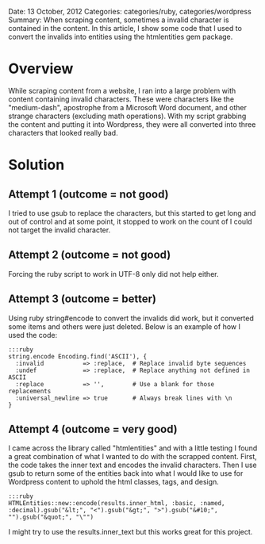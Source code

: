 Date: 13 October, 2012
Categories: categories/ruby, categories/wordpress
Summary: When scraping content, sometimes a invalid character is contained in the content. In this article, I show some code that I used to convert the invalids into entities using the htmlentities gem package.

# Overview

While scraping content from a website, I ran into a large problem with content containing invalid characters. These were characters like the "medium-dash", apostrophe from a Microsoft Word document, and other strange characters (excluding math operations). With my script grabbing the content and putting it into Wordpress, they were all converted into three characters that looked really bad.

# Solution

## Attempt 1 (outcome = not good)

I tried to use gsub to replace the characters, but this started to get long and out of control and at some point, it stopped to work on the count of I could not target the invalid character.

## Attempt 2 (outcome = not good)

Forcing the ruby script to work in UTF-8 only did not help either.

## Attempt 3 (outcome = better)

Using ruby string#encode to convert the invalids did work, but it converted some items and others were just deleted. Below is an example of how I used the code:

    :::ruby
    string.encode Encoding.find('ASCII'), {
      :invalid           => :replace,  # Replace invalid byte sequences
      :undef             => :replace,  # Replace anything not defined in ASCII
      :replace           => '',        # Use a blank for those replacements
      :universal_newline => true       # Always break lines with \n
    }

## Attempt 4 (outcome = very good)

I came across the library called "htmlentities" and with a little testing I found a great combination of what I wanted to do with the scrapped content. First, the code takes the inner text and encodes the invalid characters. Then I use gsub to return some of the entities back into what I would like to use for Wordpress content to uphold the html classes, tags, and design.

    :::ruby
    HTMLEntities::new::encode(results.inner_html, :basic, :named, :decimal).gsub("&lt;", "<").gsub("&gt;", ">").gsub("&#10;", "").gsub("&quot;", "\"")
    
I might try to use the results.inner_text but this works great for this project.